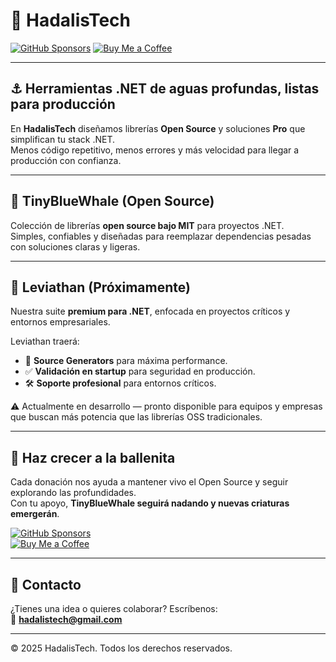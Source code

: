 # 🌊 HadalisTech

[![GitHub Sponsors](https://img.shields.io/badge/Sponsor-GitHub%20Sponsors-pink?logo=github)](https://github.com/sponsors/hadalistech)
[![Buy Me a Coffee](https://img.shields.io/badge/Buy%20Me%20a%20Coffee-donate-yellow?logo=buymeacoffee)](https://buymeacoffee.com/hadalistecg)

---

## ⚓ Herramientas .NET de aguas profundas, listas para producción
En **HadalisTech** diseñamos librerías **Open Source** y soluciones **Pro** que simplifican tu stack .NET.  
Menos código repetitivo, menos errores y más velocidad para llegar a producción con confianza.

---

## 🐋 TinyBlueWhale (Open Source)
Colección de librerías **open source bajo MIT** para proyectos .NET.  
Simples, confiables y diseñadas para reemplazar dependencias pesadas con soluciones claras y ligeras.  


---

## 🐉 Leviathan (Próximamente)
Nuestra suite **premium para .NET**, enfocada en proyectos críticos y entornos empresariales.  

Leviathan traerá:  
- 🚀 **Source Generators** para máxima performance.  
- ✅ **Validación en startup** para seguridad en producción.  
- 🛠️ **Soporte profesional** para entornos críticos.  

⚠️ Actualmente en desarrollo — pronto disponible para equipos y empresas que buscan más potencia que las librerías OSS tradicionales.

---

## 💙 Haz crecer a la ballenita
Cada donación nos ayuda a mantener vivo el Open Source y seguir explorando las profundidades.  
Con tu apoyo, **TinyBlueWhale seguirá nadando y nuevas criaturas emergerán**.

[![GitHub Sponsors](https://img.shields.io/badge/Sponsor-GitHub%20Sponsors-pink?logo=github)](https://github.com/sponsors/hadalistech)  
[![Buy Me a Coffee](https://img.shields.io/badge/Buy%20Me%20a%20Coffee-donate-yellow?logo=buymeacoffee)](https://buymeacoffee.com/hadalistecg)  

---

## 📧 Contacto
¿Tienes una idea o quieres colaborar? Escríbenos:  
📩 **hadalistech@gmail.com**

---

© 2025 HadalisTech. Todos los derechos reservados.
